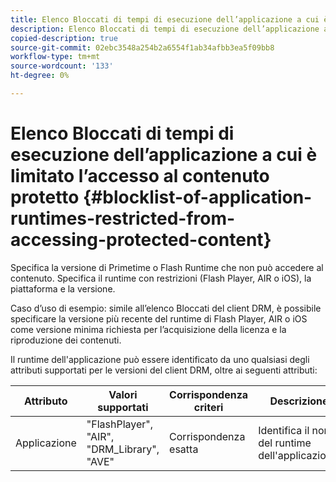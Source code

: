 ```yaml
---
title: Elenco Bloccati di tempi di esecuzione dell’applicazione a cui è limitato l’accesso al contenuto protetto
description: Elenco Bloccati di tempi di esecuzione dell’applicazione a cui è limitato l’accesso al contenuto protetto
copied-description: true
source-git-commit: 02ebc3548a254b2a6554f1ab34afbb3ea5f09bb8
workflow-type: tm+mt
source-wordcount: '133'
ht-degree: 0%

---
```


# Elenco Bloccati di tempi di esecuzione dell’applicazione a cui è limitato l’accesso al contenuto protetto {#blocklist-of-application-runtimes-restricted-from-accessing-protected-content}

Specifica la versione di Primetime o Flash Runtime che non può accedere al contenuto. Specifica il runtime con restrizioni (Flash Player, AIR o iOS), la piattaforma e la versione.

Caso d’uso di esempio: simile all’elenco Bloccati del client DRM, è possibile specificare la versione più recente del runtime di Flash Player, AIR o iOS come versione minima richiesta per l’acquisizione della licenza e la riproduzione dei contenuti.

Il runtime dell&#39;applicazione può essere identificato da uno qualsiasi degli attributi supportati per le versioni del client DRM, oltre ai seguenti attributi:

| **Attributo** | **Valori supportati** | **Corrispondenza criteri** | **Descrizione** |
|---|---|---|---|
| Applicazione | &quot;FlashPlayer&quot;, &quot;AIR&quot;, &quot;DRM_Library&quot;, &quot;AVE&quot; | Corrispondenza esatta | Identifica il nome del runtime dell&#39;applicazione. |
